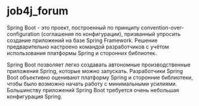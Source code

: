 # job4j_forum

Spring Boot - это проект, построенный по принципу 
convention-over-configuration (соглашения по конфигурации), 
призванный упросить создание приложений на базе Spring Framework. 
Решение предварительно настроено командой разработчиков с учётом 
использования платформы Spring и сторонних библиотек.

Spring Boot позволяет легко создавать автономные производственные
приложения Spring, которые можно запускать. 
Разработчики Spring Boot объективно оценивают платформу 
Spring и сторонние библиотеки, чтобы было возможно начать 
работу с минимальными усилиями. Большинству приложений Spring Boot 
требуется очень небольшая конфигурация Spring.